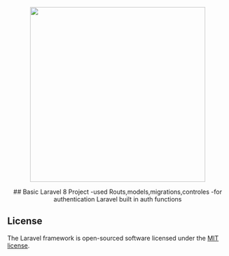 <p align="center"><a href="https://laravel.com" target="_blank"><img src="https://raw.githubusercontent.com/laravel/art/master/logo-lockup/5%20SVG/2%20CMYK/1%20Full%20Color/laravel-logolockup-cmyk-red.svg" width="400"></a></p>

<p align="center">
## Basic Laravel 8 Project
    -used Routs,models,migrations,controles
    -for authentication Laravel built in auth functions
</p>



## License

The Laravel framework is open-sourced software licensed under the [MIT license](https://opensource.org/licenses/MIT).
